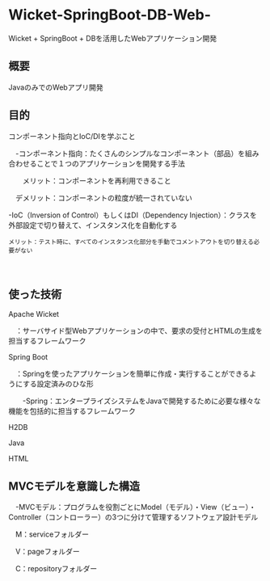 ﻿# Wicket-SpringBoot-DB-Web-
Wicket + SpringBoot + DBを活用したWebアプリケーション開発

## 概要

JavaのみでのWebアプリ開発

## 目的

コンポーネント指向とIoC/DIを学ぶこと

　-コンポーネント指向：たくさんのシンプルなコンポーネント（部品）を組み合わせることで１つのアプリケーションを開発する手法
 
　　メリット：コンポーネントを再利用できること
  
  　デメリット：コンポーネントの粒度が統一されていない
   
  -IoC（Inversion of Control）もしくはDI（Dependency Injection）：クラスを外部設定で切り替えて、インスタンス化を自動化する
  
    メリット：テスト時に、すべてのインスタンス化部分を手動でコメントアウトを切り替える必要がない
 　　

## 使った技術

Apache Wicket

　：サーバサイド型Webアプリケーションの中で、要求の受付とHTMLの生成を担当するフレームワーク
 
Spring Boot

　：Springを使ったアプリケーションを簡単に作成・実行することができるようにする設定済みのひな形
 
 　　-Spring：エンタープライズシステムをJavaで開発するために必要な様々な機能を包括的に担当するフレームワーク
   
H2DB

Java

HTML


## MVCモデルを意識した構造

　-MVCモデル：プログラムを役割ごとにModel（モデル）・View（ビュー）・Controller（コントローラー）の3つに分けて管理するソフトウェア設計モデル
 
　M：serviceフォルダー
 
　V：pageフォルダー
 
　C：repositoryフォルダー 

